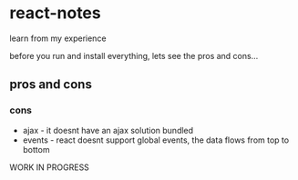 # react-notes
learn from my experience

before you run and install everything, lets see the pros and cons...

## pros and cons

### cons
- ajax - it doesnt have an ajax solution bundled
- events - react doesnt support global events, the data flows from top to bottom

WORK IN PROGRESS
